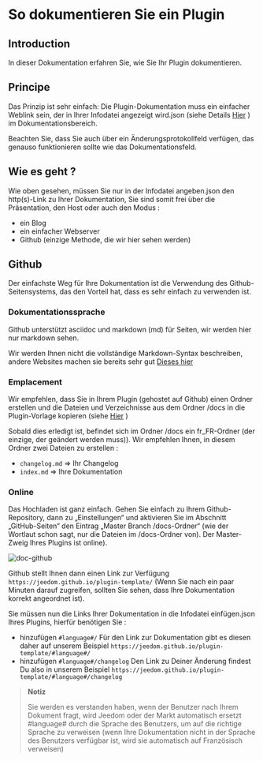 # So dokumentieren Sie ein Plugin

## Introduction

In dieser Dokumentation erfahren Sie, wie Sie Ihr Plugin dokumentieren.

## Principe

Das Prinzip ist sehr einfach: Die Plugin-Dokumentation muss ein einfacher Weblink sein, der in Ihrer Infodatei angezeigt wird.json (siehe Details [Hier](https://doc.jeedom.com/de_DE/dev/structure_info_json) ) im Dokumentationsbereich.

Beachten Sie, dass Sie auch über ein Änderungsprotokollfeld verfügen, das genauso funktionieren sollte wie das Dokumentationsfeld.

## Wie es geht ?

Wie oben gesehen, müssen Sie nur in der Infodatei angeben.json den http(s)-Link zu Ihrer Dokumentation, Sie sind somit frei über die Präsentation, den Host oder auch den Modus :

- ein Blog
- ein einfacher Webserver
- Github (einzige Methode, die wir hier sehen werden)

## Github

Der einfachste Weg für Ihre Dokumentation ist die Verwendung des Github-Seitensystems, das den Vorteil hat, dass es sehr einfach zu verwenden ist.

### Dokumentationssprache

Github unterstützt asciidoc und markdown (md) für Seiten, wir werden hier nur markdown sehen.

Wir werden Ihnen nicht die vollständige Markdown-Syntax beschreiben, andere Websites machen sie bereits sehr gut [Dieses hier](https://guides.github.com/pdfs/markdown-cheatsheet-online.pdf)

### Emplacement

Wir empfehlen, dass Sie in Ihrem Plugin (gehostet auf Github) einen Ordner erstellen und die Dateien und Verzeichnisse aus dem Ordner /docs in die Plugin-Vorlage kopieren (siehe [Hier](https://doc.jeedom.com/de_DE/dev/plugin_template) )

Sobald dies erledigt ist, befindet sich im Ordner /docs ein fr_FR-Ordner (der einzige, der geändert werden muss)). Wir empfehlen Ihnen, in diesem Ordner zwei Dateien zu erstellen :

- ``changelog.md`` => Ihr Changelog
- ``index.md`` => Ihre Dokumentation

### Online

Das Hochladen ist ganz einfach. Gehen Sie einfach zu Ihrem Github-Repository, dann zu „Einstellungen“ und aktivieren Sie im Abschnitt „GitHub-Seiten“ den Eintrag „Master Branch /docs-Ordner“ (wie der Wortlaut schon sagt, nur die Dateien im /docs-Ordner von). Der Master-Zweig Ihres Plugins ist online).

![doc-github](images/tutoDoc.png)

Github stellt Ihnen dann einen Link zur Verfügung ``https://jeedom.github.io/plugin-template/`` (Wenn Sie nach ein paar Minuten darauf zugreifen, sollten Sie sehen, dass Ihre Dokumentation korrekt angeordnet ist).

Sie müssen nun die Links Ihrer Dokumentation in die Infodatei einfügen.json Ihres Plugins, hierfür benötigen Sie :

- hinzufügen ``#language#/`` Für den Link zur Dokumentation gibt es diesen daher auf unserem Beispiel ``https://jeedom.github.io/plugin-template/#language#/``
- hinzufügen ``#language#/changelog`` Den Link zu Deiner Änderung findest Du also in unserem Beispiel ``https://jeedom.github.io/plugin-template/#language#/changelog``

> **Notiz**
>
> Sie werden es verstanden haben, wenn der Benutzer nach Ihrem Dokument fragt, wird Jeedom oder der Markt automatisch ersetzt #language# durch die Sprache des Benutzers, um auf die richtige Sprache zu verweisen (wenn Ihre Dokumentation nicht in der Sprache des Benutzers verfügbar ist, wird sie automatisch auf Französisch verweisen)
